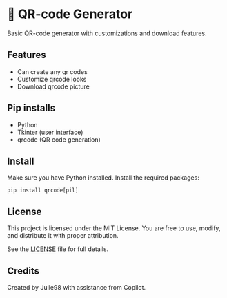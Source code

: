 # 🔎 QR-code Generator

Basic QR-code generator with customizations and download features. 

## Features

- Can create any qr codes
- Customize qrcode looks
- Download qrcode picture

## Pip installs
- Python
- Tkinter (user interface)
- qrcode (QR code generation)

## Install
Make sure you have Python installed. Install the required packages:
```
pip install qrcode[pil]
```

## License

This project is licensed under the MIT License. You are free to use, modify, and distribute it with proper attribution.

See the [LICENSE](LICENSE) file for full details.

## Credits

Created by Julle98 with assistance from Copilot.
